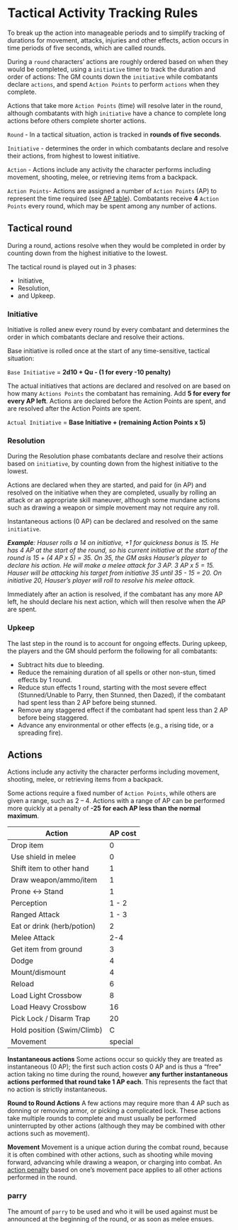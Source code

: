 # Tactical Activity Tracking Rules
To break up the action into manageable periods and to simplify tracking of durations for movement, attacks, injuries and other effects, action occurs in time periods of five seconds, which are called rounds.

During a `round` characters’ actions are roughly ordered based on when they would be completed, using a `initiative` timer to track the duration and order of actions: The GM counts down the `initiative` while combatants declare `actions`, and spend `Action Points` to perform `actions` when they complete.

Actions that take more `Action Points` (time) will resolve later in the round, although combatants with high `initiative` have a chance to complete long actions before others complete shorter actions.

`Round` - In a tactical situation, action is tracked in **rounds of five seconds**.

`Initiative` - determines the order in which combatants declare and resolve their actions, from highest to lowest initiative.

`Action` - Actions include any activity the character performs including movement, shooting, melee, or retrieving items from a backpack.

`Action Points`- Actions are assigned a number of `Action Points` (AP) to represent the time required (see [AP table](https://github.com/coprolit/rpg-rules/blob/master/tactical-activity-tracking.md#actions)). Combatants receive **4** `Action Points` every round, which may be spent among any number of actions.

## Tactical round
During a round, actions resolve when they would be completed in order by counting down from the highest initiative to the lowest.

The tactical round is played out in 3 phases:
- Initiative,
- Resolution,
- and Upkeep.

### Initiative
Initiative is rolled anew every round by every combatant and determines the order in which combatants declare and resolve their actions.

Base initiative is rolled once at the start of any time-sensitive, tactical situation:

`Base Initiative` = **2d10 + Qu - (1 for every -10 penalty)**

The actual initiatives that actions are declared and resolved on are based on how many `Actions Points` the combatant has remaining. Add **5 for every for every AP left**. Actions are declared before the Action Points are spent, and are resolved after the Action Points are spent. 

`Actual Initiative` = **Base Initiative + (remaining Action Points x 5)**

### Resolution
During the Resolution phase combatants declare and resolve their actions based on `initiative`, by counting down from the highest initiative to the lowest.

Actions are declared when they are started, and paid for (in AP) and resolved on the initiative when they are completed, usually by rolling an attack or an appropriate skill maneuver, although some mundane actions such as drawing a weapon or simple movement may not require any roll.

Instantaneous actions (0 AP) can be declared and resolved on the same `initiative`.

_**Example**: Hauser rolls a 14 on initiative, +1 for quickness bonus is 15. He has 4 AP at the start of the round, so his current initiative at the start of the round is 15 + (4 AP x 5) = 35. On 35, the GM asks Hauser’s player to declare his action. He will make a melee attack for 3 AP. 3 AP x 5 = 15. Hauser will be attacking his target from initiative 35 until 35 - 15 = 20. On initiative 20, Hauser’s player will roll to resolve his melee attack._

Immediately after an action is resolved, if the combatant has any more AP left, he should declare his next action, which will then resolve when the AP are spent. 

### Upkeep
The last step in the round is to account for ongoing effects. During upkeep, the players and the GM should perform the following for all combatants:
- Subtract hits due to bleeding.
- Reduce the remaining duration of all spells or other non-stun, timed effects by 1 round.
- Reduce stun effects 1 round, starting with the most severe effect (Stunned/Unable to Parry, then Stunned, then Dazed), if the combatant had spent less than 2 AP before being stunned.
- Remove any staggered effect if the combatant had spent less than 2 AP before being staggered.
- Advance any environmental or other effects (e.g., a rising tide, or a spreading fire).


## Actions
Actions include any activity the character performs including movement, shooting, melee, or retrieving items from a backpack.

Some actions require a fixed number of `Action Points`, while others are given a range, such as 2 – 4. Actions with a range of AP can be performed more quickly at a penalty of **-25 for each AP less than the normal maximum**.

| Action | AP cost |
| --- | --- |
Drop item | 0
Use shield in melee | 0
Shift item to other hand | 1
Draw weapon/ammo/item | 1
Prone <-> Stand | 1
Perception | 1 - 2
Ranged Attack | 1 - 3
Eat or drink (herb/potion) | 2
Melee Attack | 2-4
Get item from ground | 3
Dodge | 4
Mount/dismount | 4
Reload | 6
Load Light Crossbow | 8
Load Heavy Crossbow | 16
Pick Lock / Disarm Trap | 20
Hold position (Swim/Climb) | C
Movement | special | 1 pace change allowed per. sec.

**Instantaneous actions** Some actions occur so quickly they are treated as instantaneous (0 AP); the first such action costs 0 AP and is thus a “free” action taking no time during the round, however **any further instantaneous actions performed that round take 1 AP each**. This represents the fact that no action is strictly instantaneous.

**Round to Round Actions** A few actions may require more than 4 AP such as donning or removing armor, or picking a complicated lock. These actions take multiple rounds to complete and must usually be performed uninterrupted by other actions (although they may be combined with other actions such as movement).

**Movement** Movement is a unique action during the combat round, because it is often combined with other actions, such as
shooting while moving forward, advancing while drawing a weapon, or charging into combat. An [action penalty](https://github.com/coprolit/rpg-rules/blob/master/movement-rules.md) based on one’s movement pace applies to all other actions performed in the round.

### parry
The amount of `parry` to be used and who it will be used against must be announced at the beginning of the round, or as soon as melee ensues.

